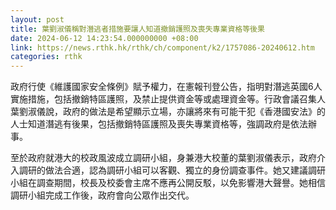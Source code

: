 ```yaml
---
layout: post
title: 葉劉淑儀稱對潛逃者措施要讓人知道撤銷護照及喪失專業資格等後果
date: 2024-06-12 14:23:54.000000000 +08:00
link: https://news.rthk.hk/rthk/ch/component/k2/1757086-20240612.htm
categories: rthk
---
```


政府行使《維護國家安全條例》賦予權力，在憲報刊登公告，指明對潛逃英國6人實施措施，包括撤銷特區護照，及禁止提供資金等或處理資金等。行政會議召集人葉劉淑儀說，政府的做法是希望顯示立場，亦讓將來有可能干犯《香港國安法》的人士知道潛逃有後果，包括撤銷特區護照及喪失專業資格等，強調政府是依法辦事。

至於政府就港大的校政風波成立調研小組，身兼港大校董的葉劉淑儀表示，政府介入調研的做法合適，認為調研小組可以客觀、獨立的身份調查事件。她又建議調研小組在調查期間，校長及校委會主席不應再公開反駁，以免影響港大聲譽。她相信調研小組完成工作後，政府會向公眾作出交代。
